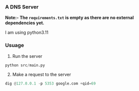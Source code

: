 ### A DNS Server

**Note:- The `requirements.txt` is empty as there are no external dependencies yet.**

I am using python3.11

### Usuage
1. Run the server
```python
python src/main.py
```

2. Make a request to the server
```python
dig @127.0.0.1 -p 5353 google.com +qid=69
```
